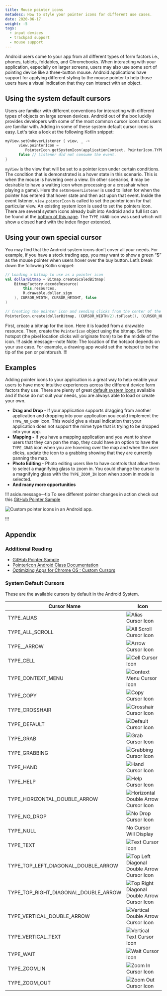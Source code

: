 ```yaml
---
title: Mouse pointer icons
metadesc: How to style your pointer icons for different use cases.
date: 2020-06-17
weight: -5
tags:
  - input devices
  - trackpad support
  - mouse support
---
```


Android users come to your app from all different types of form factors i.e., phones, tablets, foldables, and Chromebooks. When interacting with your application, especially on larger screens, users may also use some sort of pointing device like a three-button mouse. Android applications have support for applying different styling to the mouse pointer to help those users have a visual indication that they can interact with an object.

## Using the system default cursors

Users are familiar with different conventions for interacting with different types of objects on large screen devices. Android out of the box luckily provides developers with some of the most common cursor icons that users are familiar with. Adding in some of these system default cursor icons is easy. Let's take a look at the following Kotlin snippet:

```kotlin
myView.setOnHoverListener { view, _ ->
      view.pointerIcon =
         PointerIcon.getSystemIcon(applicationContext, PointerIcon.TYPE_HAND)
      false // Listener did not consume the event.
}
```

`myView` is the view that will be set to a pointer icon under certain conditions. The condition that is demonstrated is a hover state in this scenario. This is when the mouse is hovering over a view. (In other scenarios, it may be desirable to have a waiting icon when processing or a crosshair when playing a game). Here the `setOnHoverListener` is used to listen for when the pointer has entered that hover state and then act upon that event. Inside the event listener, `view.pointerIcon` is called to set the pointer icon for that particular view. An existing system icon is used to set the pointers icon. There are several system icons already built into Android and a full list can be found at the [bottom of this page](/{{locale.code}}/android/pointer-styling#system-default-cursors). The `TYPE_HAND` icon was used which will show a closed hand with the index finger extended.

## Using your own special cursor

You may find that the Android system icons don’t cover all your needs. For example, if you have a stock trading app, you may want to show a green “\$” as the mouse pointer when users hover over the buy button. Let’s break down the following Kotlin snippet:

```kotlin
// Loading a bitmap to use as a pointer icon
val dollarBitmap = Bitmap.createScaledBitmap(
    BitmapFactory.decodeResource(
        this.resources,
        R.drawable.dollar_sign
    ), CURSOR_WIDTH, CURSOR_HEIGHT, false
)

// Creating the pointer icon and sending clicks from the center of the mouse icon
PointerIcon.create(dollarBitmap, (CURSOR_WIDTH/2).toFloat(), (CURSOR_HEIGHT/2).toFloat())
```

First, create a bitmap for the icon. Here it is loaded from a drawable resource. Then, create the `PointerIcon` object using the bitmap. Set the hotspot (the pixel location clicks will originate from) to be the middle of the icon.
!!! aside.message--note
Note: The location of the hotspot depends on your use case. For example, a drawing app would set the hotspot to be the tip of the pen or paintbrush.
!!!

## Examples

Adding pointer icons to your application is a great way to help enable your users to have more intuitive experiences across the different device form factors they use. There are plenty of great [default system icons](/{{locale.code}}/android/pointer-styling#system-default-cursors) available and if those do not suit your needs, you are always able to load or create your own.

- **Drag and Drop -** If your application supports dragging from another application and dropping into your application you could implement the `TYPE_NO_DROP` icon. This would give a visual indication that your application does not support the mime type that is trying to be dropped into your app.
- **Mapping -** If you have a mapping application and you want to show users that they can pan the map, they could have an option to have the `TYPE_GRAB` icon when you are hovering over the map and when the user clicks, update the icon to a grabbing showing that they are currently panning the map.
- **Photo Editing -** Photo editing users like to have controls that allow them to select a magnifying glass to zoom in. You could change the cursor to a magnifying glass with the `TYPE_ZOOM_IN` icon when zoom in mode is selected.
- **And many more opportunities**

!!! aside.message--tip
To see different pointer changes in action check out this [GitHub Pointer Sample](https://github.com/chromeos/pointer-icon-sample)

![Custom pointer icons in an Android app.](ix://android/pointer-styling/pointer-icon.gif)

!!!

## Appendix

### Additional Reading

- [GitHub Pointer Sample](https://github.com/chromeos/pointer-icon-sample)
- [PointerIcon Android Class Documentation](https://developer.android.com/reference/android/view/PointerIcon)
- [Optimizing Apps for Chrome OS : Custom Cursors](https://developer.android.com/topic/arc/optimizing#custom-cursors)

### System Default Cursors

These are the available cursors by default in the Android System.

| Cursor Name                          | Icon                                                                                                                                         |
| ------------------------------------ | -------------------------------------------------------------------------------------------------------------------------------------------- |
| TYPE_ALIAS                           | ![Alias Cursor Icon](ix://android/pointer-styling/Mouse-Pointer0.png 'Alias Cursor')                                                      |
| TYPE_ALL_SCROLL                      | ![All Scroll Cursor Icon](ix://android/pointer-styling/Mouse-Pointer1.png 'All Scroll Cursor')                                            |
| TYPE\_\_ARROW                        | ![Arrow Cursor Icon](ix://android/pointer-styling/Mouse-Pointer2.png 'Arrow Cursor')                                                      |
| TYPE_CELL                            | ![Cell Cursor Icon](ix://android/pointer-styling/Mouse-Pointer3.png 'Cell Cursor')                                                        |
| TYPE_CONTEXT_MENU                    | ![Context Menu Cursor Icon](ix://android/pointer-styling/Mouse-Pointer4.png 'Context Menu Cursor')                                        |
| TYPE_COPY                            | ![Copy Cursor Icon](ix://android/pointer-styling/Mouse-Pointer5.png 'Copy Cursor')                                                        |
| TYPE_CROSSHAIR                       | ![Crosshair Cursor Icon](ix://android/pointer-styling/Mouse-Pointer6.png 'Crosshair Cursor')                                              |
| TYPE_DEFAULT                         | ![Default Cursor Icon](ix://android/pointer-styling/Mouse-Pointer7.png 'Default Cursor')                                                  |
| TYPE_GRAB                            | ![Grab Cursor Icon](ix://android/pointer-styling/Mouse-Pointer8.png 'Grab Cursor')                                                        |
| TYPE_GRABBING                        | ![Grabbing Cursor Icon](ix://android/pointer-styling/Mouse-Pointer9.png 'Grabbing Cursor')                                                |
| TYPE_HAND                            | ![Hand Cursor Icon](ix://android/pointer-styling/Mouse-Pointer10.png 'Hand Cursor')                                                       |
| TYPE_HELP                            | ![Help Cursor Icon](ix://android/pointer-styling/Mouse-Pointer11.png 'Help Cursor')                                                       |
| TYPE_HORIZONTAL_DOUBLE_ARROW         | ![Horizontal Double Arrow Cursor Icon](ix://android/pointer-styling/Mouse-Pointer12.png 'Horizontal Double Arrow Cursor')                 |
| TYPE_NO_DROP                         | ![No Drop Cursor Icon](ix://android/pointer-styling/Mouse-Pointer13.png 'No Drop Cursor')                                                 |
| TYPE_NULL                            | No Cursor Will Display                                                                                                                       |
| TYPE_TEXT                            | ![Text Cursor Icon](ix://android/pointer-styling/Mouse-Pointer14.png 'Text Cursor')                                                       |
| TYPE_TOP_LEFT_DIAGONAL_DOUBLE_ARROW  | ![Top Left Diagonal Double Arrow Cursor Icon](ix://android/pointer-styling/Mouse-Pointer15.png 'Top Left Diagonal Double Arrow Cursor')   |
| TYPE_TOP_RIGHT_DIAGONAL_DOUBLE_ARROW | ![Top Right Diagonal Double Arrow Cursor Icon](ix://android/pointer-styling/Mouse-Pointer16.png 'Top Right Diagonal Double Arrow Cursor') |
| TYPE_VERTICAL_DOUBLE_ARROW           | ![Vertical Double Arrow Cursor Icon](ix://android/pointer-styling/Mouse-Pointer17.png 'Vertical Double Arrow Cursor')                     |
| TYPE_VERTICAL_TEXT                   | ![Vertical Text Cursor Icon](ix://android/pointer-styling/Mouse-Pointer18.png 'Vertical Text Cursor')                                     |
| TYPE_WAIT                            | ![Wait Cursor Icon](ix://android/pointer-styling/Mouse-Pointer19.gif 'Wait Cursor')                                                       |
| TYPE_ZOOM_IN                         | ![Zoom In Cursor Icon](ix://android/pointer-styling/Mouse-Pointer20.png 'Zoom In Cursor')                                                 |
| TYPE_ZOOM_OUT                        | ![Zoom Out Cursor Icon](ix://android/pointer-styling/Mouse-Pointer21.png 'Zoom Out Cursor')                                               |
